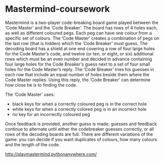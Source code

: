 # Mastermind-coursework
Mastermind is a two-player code-breaking board game played between the ‘Code Master’ and the ‘Code Breaker’. The board has rows of 4 holes each, as well as different coloured pegs. Each peg can have one colour from a specific set of colours. The ‘Code Master’ creates a combination of pegs on the last row (that is hidden) which the ‘Code Breaker’ must guess. The decoding board has a shield at one end covering a row of four large holes for the Code Master’s code, and twelve (or ten, or eight, or six) additional rows which must be an even number and decided in advance containing four large holes for the Code Breaker's guess next to a set of four small holes for the Code Master’s reply. The ‘Code Breaker’ tries his guesses in each row that include an equal number of holes beside them where the Code Master replies. Using this reply, the ‘Code Breaker’ can determine how close he is to finding the code.

The ‘Code Master’ uses:
- black keys for when a correctly coloured peg is in the correct hole
- white keys for when a correctly colored peg is in an incorrect hole
- no key for an incorrectly coloured peg

Once feedback is provided, another guess is made; guesses and feedback continue to alternate until either the codebreaker guesses correctly, or all rows of the decoding boards are full. There are different variations of the game: you can decide if you want duplicates of colours, how many colours and the length of the code.

http://playmastermind.pythonanywhere.com/ 
